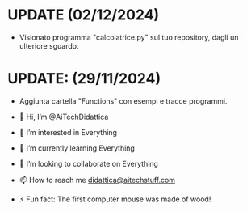 # UPDATE (02/12/2024)
- Visionato programma "calcolatrice.py" sul tuo repository, dagli un ulteriore sguardo.

# UPDATE: (29/11/2024)  
- Aggiunta cartella "Functions" con esempi e tracce programmi.

- 👋 Hi, I’m @AiTechDidattica
- 👀 I’m interested in Everything
- 🌱 I’m currently learning Everything
- 💞️ I’m looking to collaborate on Everything
- 📫 How to reach me didattica@aitechstuff.com
- ⚡ Fun fact: The first computer mouse was made of wood!

<!---
AiTechDidattica/AiTechDidattica is a ✨ special ✨ repository because its `README.md` (this file) appears on your GitHub profile.
You can click the Preview link to take a look at your changes.
--->
